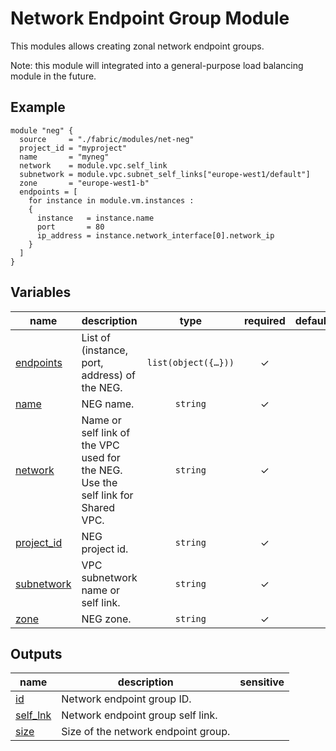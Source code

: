 # Network Endpoint Group Module

This modules allows creating zonal network endpoint groups.

Note: this module will integrated into a general-purpose load balancing module in the future.

## Example
```hcl
module "neg" {
  source     = "./fabric/modules/net-neg"
  project_id = "myproject"
  name       = "myneg"
  network    = module.vpc.self_link
  subnetwork = module.vpc.subnet_self_links["europe-west1/default"]
  zone       = "europe-west1-b"
  endpoints = [
    for instance in module.vm.instances :
    {
      instance   = instance.name
      port       = 80
      ip_address = instance.network_interface[0].network_ip
    }
  ]
}
```
<!-- BEGIN TFDOC -->

## Variables

| name | description | type | required | default |
|---|---|:---:|:---:|:---:|
| [endpoints](variables.tf#L42) | List of (instance, port, address) of the NEG. | <code title="list&#40;object&#40;&#123;&#10;  instance   &#61; string&#10;  port       &#61; number&#10;  ip_address &#61; string&#10;&#125;&#41;&#41;">list&#40;object&#40;&#123;&#8230;&#125;&#41;&#41;</code> | ✓ |  |
| [name](variables.tf#L22) | NEG name. | <code>string</code> | ✓ |  |
| [network](variables.tf#L27) | Name or self link of the VPC used for the NEG. Use the self link for Shared VPC. | <code>string</code> | ✓ |  |
| [project_id](variables.tf#L17) | NEG project id. | <code>string</code> | ✓ |  |
| [subnetwork](variables.tf#L32) | VPC subnetwork name or self link. | <code>string</code> | ✓ |  |
| [zone](variables.tf#L37) | NEG zone. | <code>string</code> | ✓ |  |

## Outputs

| name | description | sensitive |
|---|---|:---:|
| [id](outputs.tf#L17) | Network endpoint group ID. |  |
| [self_lnk](outputs.tf#L27) | Network endpoint group self link. |  |
| [size](outputs.tf#L22) | Size of the network endpoint group. |  |

<!-- END TFDOC -->
